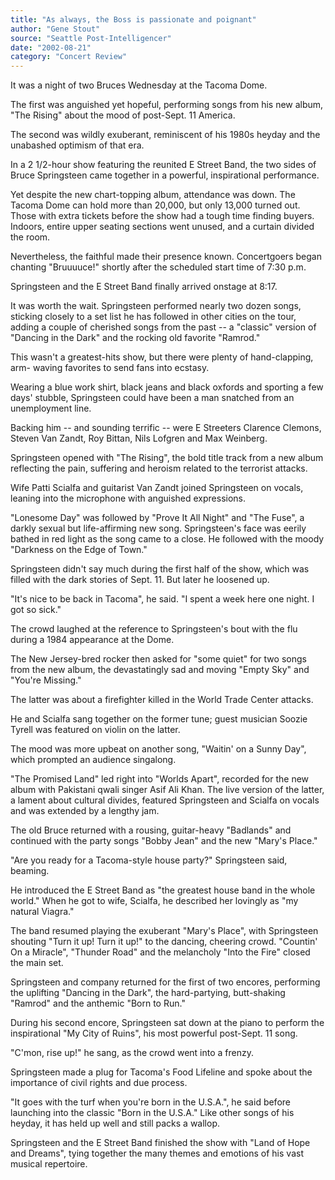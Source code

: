 ```yaml
---
title: "As always, the Boss is passionate and poignant"
author: "Gene Stout"
source: "Seattle Post-Intelligencer"
date: "2002-08-21"
category: "Concert Review"
---
```


It was a night of two Bruces Wednesday at the Tacoma Dome.

The first was anguished yet hopeful, performing songs from his new album, "The Rising" about the mood of post-Sept. 11 America.

The second was wildly exuberant, reminiscent of his 1980s heyday and the unabashed optimism of that era.

In a 2 1/2-hour show featuring the reunited E Street Band, the two sides of Bruce Springsteen came together in a powerful, inspirational performance.

Yet despite the new chart-topping album, attendance was down. The Tacoma Dome can hold more than 20,000, but only 13,000 turned out. Those with extra tickets before the show had a tough time finding buyers. Indoors, entire upper seating sections went unused, and a curtain divided the room.

Nevertheless, the faithful made their presence known. Concertgoers began chanting "Bruuuuce!" shortly after the scheduled start time of 7:30 p.m.

Springsteen and the E Street Band finally arrived onstage at 8:17.

It was worth the wait. Springsteen performed nearly two dozen songs, sticking closely to a set list he has followed in other cities on the tour, adding a couple of cherished songs from the past -- a "classic" version of "Dancing in the Dark" and the rocking old favorite "Ramrod."

This wasn't a greatest-hits show, but there were plenty of hand-clapping, arm- waving favorites to send fans into ecstasy.

Wearing a blue work shirt, black jeans and black oxfords and sporting a few days' stubble, Springsteen could have been a man snatched from an unemployment line.

Backing him -- and sounding terrific -- were E Streeters Clarence Clemons, Steven Van Zandt, Roy Bittan, Nils Lofgren and Max Weinberg.

Springsteen opened with "The Rising", the bold title track from a new album reflecting the pain, suffering and heroism related to the terrorist attacks.

Wife Patti Scialfa and guitarist Van Zandt joined Springsteen on vocals, leaning into the microphone with anguished expressions.

"Lonesome Day" was followed by "Prove It All Night" and "The Fuse", a darkly sexual but life-affirming new song. Springsteen's face was eerily bathed in red light as the song came to a close. He followed with the moody "Darkness on the Edge of Town."

Springsteen didn't say much during the first half of the show, which was filled with the dark stories of Sept. 11. But later he loosened up.

"It's nice to be back in Tacoma", he said. "I spent a week here one night. I got so sick."

The crowd laughed at the reference to Springsteen's bout with the flu during a 1984 appearance at the Dome.

The New Jersey-bred rocker then asked for "some quiet" for two songs from the new album, the devastatingly sad and moving "Empty Sky" and "You're Missing."

The latter was about a firefighter killed in the World Trade Center attacks.

He and Scialfa sang together on the former tune; guest musician Soozie Tyrell was featured on violin on the latter.

The mood was more upbeat on another song, "Waitin' on a Sunny Day", which prompted an audience singalong.

"The Promised Land" led right into "Worlds Apart", recorded for the new album with Pakistani qwali singer Asif Ali Khan. The live version of the latter, a lament about cultural divides, featured Springsteen and Scialfa on vocals and was extended by a lengthy jam.

The old Bruce returned with a rousing, guitar-heavy "Badlands" and continued with the party songs "Bobby Jean" and the new "Mary's Place."

"Are you ready for a Tacoma-style house party?" Springsteen said, beaming.

He introduced the E Street Band as "the greatest house band in the whole world." When he got to wife, Scialfa, he described her lovingly as "my natural Viagra."

The band resumed playing the exuberant "Mary's Place", with Springsteen shouting "Turn it up! Turn it up!" to the dancing, cheering crowd. "Countin' On a Miracle", "Thunder Road" and the melancholy "Into the Fire" closed the main set.

Springsteen and company returned for the first of two encores, performing the uplifting "Dancing in the Dark", the hard-partying, butt-shaking "Ramrod" and the anthemic "Born to Run."

During his second encore, Springsteen sat down at the piano to perform the inspirational "My City of Ruins", his most powerful post-Sept. 11 song.

"C'mon, rise up!" he sang, as the crowd went into a frenzy.

Springsteen made a plug for Tacoma's Food Lifeline and spoke about the importance of civil rights and due process.

"It goes with the turf when you're born in the U.S.A.", he said before launching into the classic "Born in the U.S.A." Like other songs of his heyday, it has held up well and still packs a wallop.

Springsteen and the E Street Band finished the show with "Land of Hope and Dreams", tying together the many themes and emotions of his vast musical repertoire.